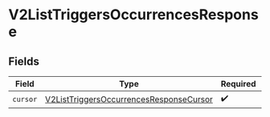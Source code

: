 # V2ListTriggersOccurrencesResponse


## Fields

| Field                                                                                                     | Type                                                                                                      | Required                                                                                                  | Description                                                                                               |
| --------------------------------------------------------------------------------------------------------- | --------------------------------------------------------------------------------------------------------- | --------------------------------------------------------------------------------------------------------- | --------------------------------------------------------------------------------------------------------- |
| `cursor`                                                                                                  | [V2ListTriggersOccurrencesResponseCursor](../../models/shared/V2ListTriggersOccurrencesResponseCursor.md) | :heavy_check_mark:                                                                                        | N/A                                                                                                       |